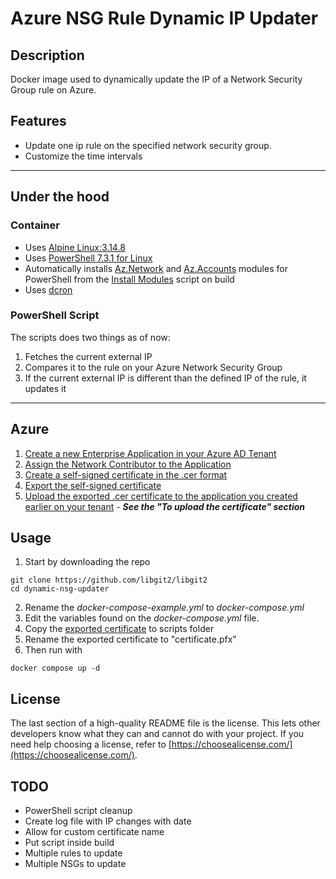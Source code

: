 # Azure NSG Rule Dynamic IP Updater

## Description
Docker image used to dynamically update the IP of a Network Security Group rule on Azure.


## Features
- Update one ip rule on the specified network security group.
- Customize the time intervals

---

## Under the hood

### Container
- Uses [Alpine Linux:3.14.8](https://hub.docker.com/layers/library/alpine/3.14.8/images/sha256-92d13cc58a46e012300ef49924edc56de5642ada25c9a457dce4a6db59892650?context=explore)
- Uses [PowerShell 7.3.1 for Linux](https://learn.microsoft.com/en-us/powershell/scripting/install/install-alpine?view=powershell-7.3) 
- Automatically installs [Az.Network](https://learn.microsoft.com/en-us/powershell/module/az.network/?view=azps-9.3.0) and [Az.Accounts](https://learn.microsoft.com/en-us/powershell/module/az.accounts/?view=azps-9.3.0) modules for PowerShell from the [Install Modules](/src/installmodules.ps1) script on build
- Uses [dcron](https://pkgs.alpinelinux.org/package/edge/community/x86/dcron)

### PowerShell Script

The scripts does two things as of now:

1. Fetches the current external IP
2. Compares it to the rule on your Azure Network Security Group
3. If the current external IP is different than the defined IP of the rule, it updates it 

---
## Azure

1. [Create a new Enterprise Application in your Azure AD Tenant](https://learn.microsoft.com/en-us/azure/active-directory/develop/howto-create-service-principal-portal#register-an-application-with-azure-ad-and-create-a-service-principal) 
2. [Assign the Network Contributor to the Application](https://learn.microsoft.com/en-us/azure/active-directory/develop/howto-create-service-principal-portal#assign-a-role-to-the-application)
3. [Create a self-signed certificate in the .cer format](https://learn.microsoft.com/en-us/azure/active-directory/develop/howto-create-self-signed-certificate#create-and-export-your-public-certificate)
4. [Export the self-signed certificate](https://learn.microsoft.com/en-us/azure/active-directory/develop/howto-create-self-signed-certificate#optional-export-your-public-certificate-with-its-private-key)
5. [Upload the exported .cer certificate to the application you created earlier on your tenant](https://learn.microsoft.com/en-us/azure/active-directory/develop/howto-create-self-signed-certificate#optional-export-your-public-certificate-with-its-private-key) - ***See the "To upload the certificate" section***


## Usage
1. Start by downloading the repo

```
git clone https://github.com/libgit2/libgit2
cd dynamic-nsg-updater
```

2. Rename the *docker-compose-example.yml* to *docker-compose.yml*
3. Edit the variables found on the *docker-compose.yml* file.
4. Copy the [exported certificate](https://learn.microsoft.com/en-us/azure/active-directory/develop/howto-create-self-signed-certificate#optional-export-your-public-certificate-with-its-private-key) to scripts folder
5. Rename the exported certificate to "certificate.pfx"
6. Then run with

```
docker compose up -d
```


## License

The last section of a high-quality README file is the license. This lets other developers know what they can and cannot do with your project. If you need help choosing a license, refer to [https://choosealicense.com/](https://choosealicense.com/).



## TODO
- PowerShell script cleanup
- Create log file with IP changes with date
- Allow for custom certificate name
- Put script inside build
- Multiple rules to update
- Multiple NSGs to update 

